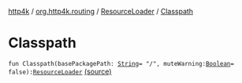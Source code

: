 [http4k](../../index.md) / [org.http4k.routing](../index.md) / [ResourceLoader](index.md) / [Classpath](./-classpath.md)

# Classpath

`fun Classpath(basePackagePath: `[`String`](https://kotlinlang.org/api/latest/jvm/stdlib/kotlin/-string/index.html)` = "/", muteWarning: `[`Boolean`](https://kotlinlang.org/api/latest/jvm/stdlib/kotlin/-boolean/index.html)` = false): `[`ResourceLoader`](index.md) [(source)](https://github.com/http4k/http4k/blob/master/http4k-core/src/main/kotlin/org/http4k/routing/ResourceLoader.kt#L16)